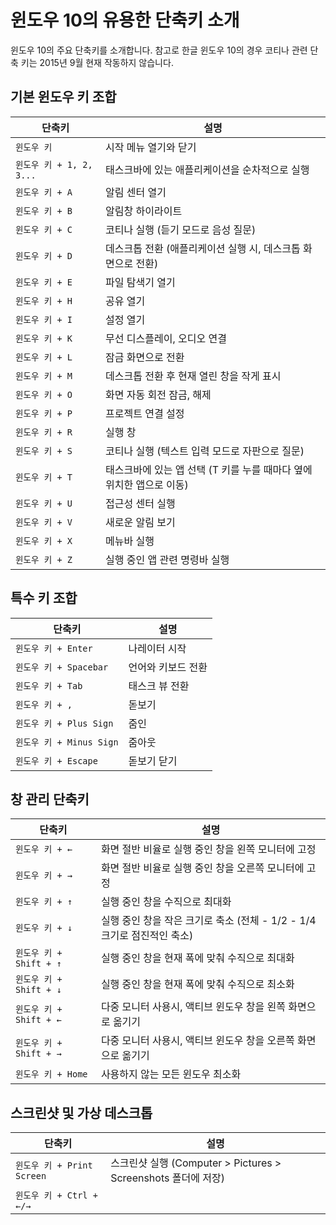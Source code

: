 # 윈도우 10의 유용한 단축키 소개

윈도우 10의 주요 단축키를 소개합니다. 참고로 한글 윈도우 10의 경우 코티나 관련 단축 키는 2015년 9월 현재 작동하지 않습니다.

## 기본 윈도우 키 조합

| 단축키 | 설명 |
|--------|------|
| `윈도우 키` | 시작 메뉴 열기와 닫기 |
| `윈도우 키 + 1, 2, 3...` | 태스크바에 있는 애플리케이션을 순차적으로 실행 |
| `윈도우 키 + A` | 알림 센터 열기 |
| `윈도우 키 + B` | 알림창 하이라이트 |
| `윈도우 키 + C` | 코티나 실행 (듣기 모드로 음성 질문) |
| `윈도우 키 + D` | 데스크톱 전환 (애플리케이션 실행 시, 데스크톱 화면으로 전환) |
| `윈도우 키 + E` | 파일 탐색기 열기 |
| `윈도우 키 + H` | 공유 열기 |
| `윈도우 키 + I` | 설정 열기 |
| `윈도우 키 + K` | 무선 디스플레이, 오디오 연결 |
| `윈도우 키 + L` | 잠금 화면으로 전환 |
| `윈도우 키 + M` | 데스크톱 전환 후 현재 열린 창을 작게 표시 |
| `윈도우 키 + O` | 화면 자동 회전 잠금, 해제 |
| `윈도우 키 + P` | 프로젝트 연결 설정 |
| `윈도우 키 + R` | 실행 창 |
| `윈도우 키 + S` | 코티나 실행 (텍스트 입력 모드로 자판으로 질문) |
| `윈도우 키 + T` | 태스크바에 있는 앱 선택 (T 키를 누를 때마다 옆에 위치한 앱으로 이동) |
| `윈도우 키 + U` | 접근성 센터 실행 |
| `윈도우 키 + V` | 새로운 알림 보기 |
| `윈도우 키 + X` | 메뉴바 실행 |
| `윈도우 키 + Z` | 실행 중인 앱 관련 명령바 실행 |

## 특수 키 조합

| 단축키 | 설명 |
|--------|------|
| `윈도우 키 + Enter` | 나레이터 시작 |
| `윈도우 키 + Spacebar` | 언어와 키보드 전환 |
| `윈도우 키 + Tab` | 태스크 뷰 전환 |
| `윈도우 키 + ,` | 돋보기 |
| `윈도우 키 + Plus Sign` | 줌인 |
| `윈도우 키 + Minus Sign` | 줌아웃 |
| `윈도우 키 + Escape` | 돋보기 닫기 |

## 창 관리 단축키

| 단축키 | 설명 |
|--------|------|
| `윈도우 키 + ←` | 화면 절반 비율로 실행 중인 창을 왼쪽 모니터에 고정 |
| `윈도우 키 + →` | 화면 절반 비율로 실행 중인 창을 오른쪽 모니터에 고정 |
| `윈도우 키 + ↑` | 실행 중인 창을 수직으로 최대화 |
| `윈도우 키 + ↓` | 실행 중인 창을 작은 크기로 축소 (전체 - 1/2 - 1/4 크기로 점진적인 축소) |
| `윈도우 키 + Shift + ↑` | 실행 중인 창을 현재 폭에 맞춰 수직으로 최대화 |
| `윈도우 키 + Shift + ↓` | 실행 중인 창을 현재 폭에 맞춰 수직으로 최소화 |
| `윈도우 키 + Shift + ←` | 다중 모니터 사용시, 액티브 윈도우 창을 왼쪽 화면으로 옮기기 |
| `윈도우 키 + Shift + →` | 다중 모니터 사용시, 액티브 윈도우 창을 오른쪽 화면으로 옮기기 |
| `윈도우 키 + Home` | 사용하지 않는 모든 윈도우 최소화 |

## 스크린샷 및 가상 데스크톱

| 단축키 | 설명 |
|--------|------|
| `윈도우 키 + Print Screen` | 스크린샷 실행 (Computer > Pictures > Screenshots 폴더에 저장) |
| `윈도우 키 + Ctrl + ←/→` |
